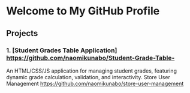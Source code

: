 # Welcome to My GitHub Profile

## Projects
### 1. [Student Grades Table Application] https://github.com/naomikunabo/Student-Grade-Table-
An HTML/CSS/JS application for managing student grades, featuring dynamic grade calculation, validation, and interactivity.
Store User Management https://github.com/naomikunabo/store-user-management
